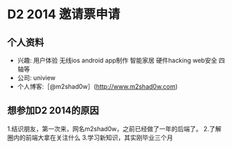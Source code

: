 # D2 2014 邀请票申请

## 个人资料

- 兴趣: 用户体验 无线ios android app制作 智能家居 硬件hacking web安全 四轴等
- 公司: uniview
- 个人博客:［@m2shad0w］(http://www.m2shad0w.com)

## 想参加D2 2014的原因

1.结识朋友，第一次来，网名m2shad0w，之前已经做了一年的后端了。
2.了解圈内的前端大拿在关注什么
3.学习新知识，其实刚毕业三个月
